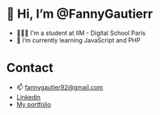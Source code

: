 # 👋 Hi, I’m @FannyGautierr
- 👩🏻‍💻 I'm a student at IIM - Digital School Paris
- 🌱 I’m currently learning JavaScript and PHP
# Contact
- 📫 fannygautier92@gmail.com 
- [Linkedin](https://www.linkedin.com/in/fanny-gautier-2797041b4/)
- [My portfolio](https://portfolio-self-ten-27.vercel.app) 


<!---
FannyGautierr/FannyGautierr is a ✨ special ✨ repository because its `README.md` (this file) appears on your GitHub profile.
You can click the Preview link to take a look at your changes.
--->
